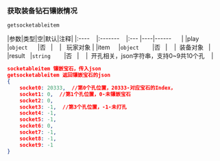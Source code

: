 ### 获取装备钻石镶嵌情况
`getsocketableitem`

|参数|类型|空|默认|注释|
|:----    |:-------    |:--- |----|------      |
|play     |`object`      |否   |    |   玩家对象 |
|item     |`object`        |否   |    |  装备对象   |
|result   |`string`        |否   |    |  开孔相关，json字符串，支持0~9共10个孔    |
```json
socketableitem 镶嵌宝石，传入json
getsocketableitem 返回镶嵌宝石的json
{
    socket0: 20333,  //第0个孔位置，20333-对应宝石的Index，
    socket1: 0,  //第1个孔位置，0-未镶嵌宝石
    socket2: 0,
    socket3: -1,  //第3个孔位置，-1-未打孔
    socket4: -1,
    socket5: -1,
    socket6: 0,
    socket7: -1,
    socket8: -1,
    socket9: -1
}

```
